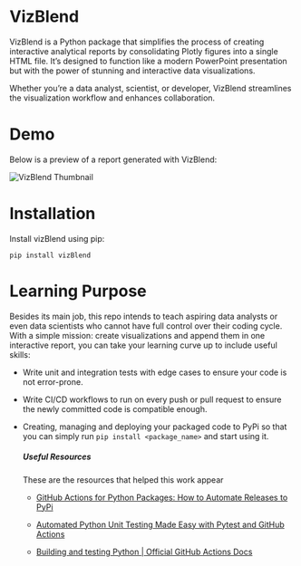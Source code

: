 # VizBlend

VizBlend is a Python package that simplifies the process of creating interactive analytical reports by consolidating Plotly figures into a single HTML file. It’s designed to function like a modern PowerPoint presentation but with the power of stunning and interactive data visualizations.

Whether you’re a data analyst, scientist, or developer, VizBlend streamlines the visualization workflow and enhances collaboration.

# Demo
Below is a preview of a report generated with VizBlend:

![VizBlend Thumbnail](demo/demo.gif)

# Installation

Install vizBlend using pip:
```
pip install vizBlend
```

# Learning Purpose

Besides its main job, this repo intends to teach aspiring data analysts or even data scientists who cannot have full control over their coding cycle. With a simple mission: create visualizations and append them in one interactive report, you can take your learning curve up to include useful skills:
* Write unit and integration tests with edge cases to ensure your code is not error-prone.

* Write CI/CD workflows to run on every push or pull request to ensure the newly committed code is compatible enough.

* Creating, managing and deploying your packaged code to PyPi so that you can simply run `pip install <package_name>` and start using it.


    ##### Useful Resources

    These are the resources that helped this work appear
    * [GitHub Actions for Python Packages: How to Automate Releases to PyPi](https://www.youtube.com/watch?v=NMQwzI9hprg&ab_channel=ArjanCodes)
  
    * [Automated Python Unit Testing Made Easy with Pytest and GitHub Actions](https://pytest-with-eric.com/integrations/pytest-github-actions/)

    * [Building and testing Python | Official GitHub Actions Docs](https://docs.github.com/en/actions/use-cases-and-examples/building-and-testing/building-and-testing-python)